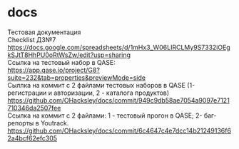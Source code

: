 # docs
Тестовая документация  
Checklist ДЗ№7  
https://docs.google.com/spreadsheets/d/1mHx3_W06LIRCLMy9S7332iOEgkSJtT8HhPU0oRtWsZw/edit?usp=sharing  
Ссылка на тестовый набор в QASE:  
https://app.qase.io/project/G8?suite=232&tab=properties&previewMode=side  
Сыллка на коммит с 2 файлами тестовых наборов в QASE (1- регистрации и авторизации, 2 - каталога продуктов)  
https://github.com/OHacksley/docs/commit/949c9db58ae7054a9097e7121710346da2507fee  
Ссылка на коммит с 2 файлами: 1 - тестовый прогон в QASE; 2- баг-репорты в Youtrack.  
https://github.com/OHacksley/docs/commit/6c4647c4e7dcc14b21249136f62a4bcf62efc305  

